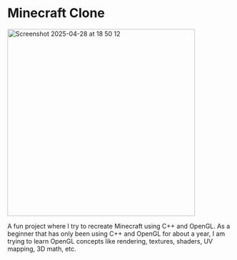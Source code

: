 # Minecraft Clone

<img width="420" alt="Screenshot 2025-04-28 at 18 50 12" src="https://github.com/user-attachments/assets/d566580b-e93b-4c5f-a161-261d73552009" />

A fun project where I try to recreate Minecraft using C++ and OpenGL. As a beginner that has only been using C++ and OpenGL for about a year, I am trying to learn OpenGL concepts like rendering, textures, shaders, UV mapping, 3D math, etc.
